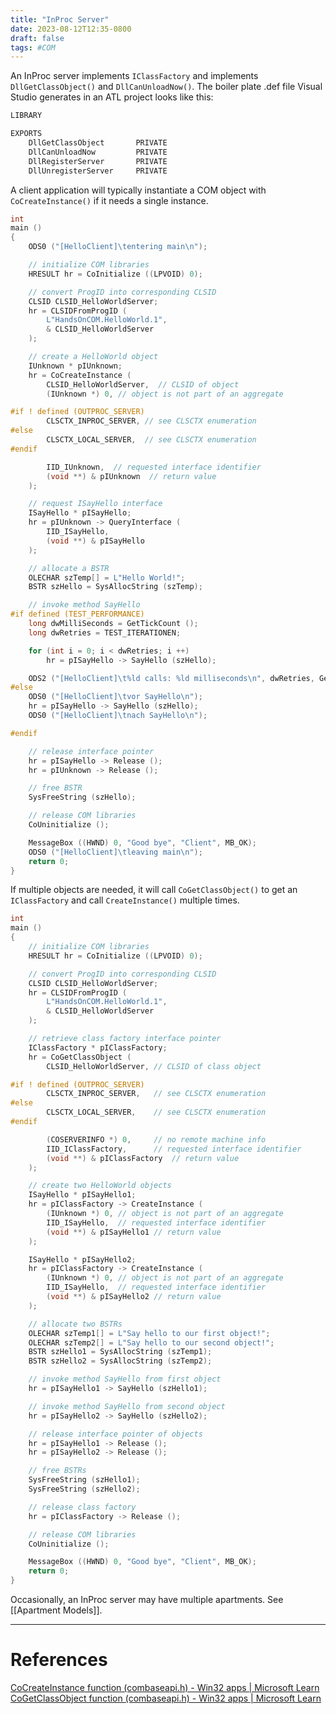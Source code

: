 ```yaml
---
title: "InProc Server"
date: 2023-08-12T12:35-0800
draft: false
tags: #COM
---
```


An InProc server implements `IClassFactory` and implements `DllGetClassObject()` and `DllCanUnloadNow()`.  The boiler plate .def file Visual Studio generates in an ATL project looks like this:

```def
LIBRARY

EXPORTS
	DllGetClassObject		PRIVATE
	DllCanUnloadNow			PRIVATE
	DllRegisterServer		PRIVATE
	DllUnregisterServer		PRIVATE
```

A client application will typically instantiate a COM object with `CoCreateInstance()` if it needs a single instance.

```C++
int
main ()
{
    ODS0 ("[HelloClient]\tentering main\n");

    // initialize COM libraries
    HRESULT hr = CoInitialize ((LPVOID) 0);

    // convert ProgID into corresponding CLSID
    CLSID CLSID_HelloWorldServer;
    hr = CLSIDFromProgID (
        L"HandsOnCOM.HelloWorld.1",
        & CLSID_HelloWorldServer
    );

    // create a HelloWorld object
    IUnknown * pIUnknown;
    hr = CoCreateInstance (
        CLSID_HelloWorldServer,  // CLSID of object
        (IUnknown *) 0, // object is not part of an aggregate

#if ! defined (OUTPROC_SERVER)
        CLSCTX_INPROC_SERVER, // see CLSCTX enumeration
#else
        CLSCTX_LOCAL_SERVER,  // see CLSCTX enumeration
#endif

        IID_IUnknown,  // requested interface identifier
        (void **) & pIUnknown  // return value
    );

    // request ISayHello interface
    ISayHello * pISayHello;
    hr = pIUnknown -> QueryInterface (
        IID_ISayHello,
        (void **) & pISayHello
    );

    // allocate a BSTR
    OLECHAR szTemp[] = L"Hello World!";
    BSTR szHello = SysAllocString (szTemp);

    // invoke method SayHello
#if defined (TEST_PERFORMANCE)
    long dwMilliSeconds = GetTickCount ();
    long dwRetries = TEST_ITERATIONEN;

    for (int i = 0; i < dwRetries; i ++)
        hr = pISayHello -> SayHello (szHello);

    ODS2 ("[HelloClient]\t%ld calls: %ld milliseconds\n", dwRetries, GetTickCount () - dwMilliSeconds);
#else
    ODS0 ("[HelloClient]\tvor SayHello\n");
    hr = pISayHello -> SayHello (szHello);
    ODS0 ("[HelloClient]\tnach SayHello\n");

#endif

    // release interface pointer
    hr = pISayHello -> Release ();
    hr = pIUnknown -> Release ();

    // free BSTR
    SysFreeString (szHello);

    // release COM libraries
    CoUninitialize ();

    MessageBox ((HWND) 0, "Good bye", "Client", MB_OK);
    ODS0 ("[HelloClient]\tleaving main\n");
    return 0;
}
```

If multiple objects are needed, it will call `CoGetClassObject()` to get an `IClassFactory` and call `CreateInstance()` multiple times.

```C++
int
main ()
{
    // initialize COM libraries
    HRESULT hr = CoInitialize ((LPVOID) 0);

    // convert ProgID into corresponding CLSID
    CLSID CLSID_HelloWorldServer;
    hr = CLSIDFromProgID (
        L"HandsOnCOM.HelloWorld.1",
        & CLSID_HelloWorldServer
    );

    // retrieve class factory interface pointer
    IClassFactory * pIClassFactory;
    hr = CoGetClassObject (
        CLSID_HelloWorldServer, // CLSID of class object

#if ! defined (OUTPROC_SERVER)
        CLSCTX_INPROC_SERVER,   // see CLSCTX enumeration
#else
        CLSCTX_LOCAL_SERVER,    // see CLSCTX enumeration
#endif

        (COSERVERINFO *) 0,     // no remote machine info
        IID_IClassFactory,      // requested interface identifier
        (void **) & pIClassFactory  // return value
    );

    // create two HelloWorld objects
    ISayHello * pISayHello1;
    hr = pIClassFactory -> CreateInstance (
        (IUnknown *) 0, // object is not part of an aggregate
        IID_ISayHello,  // requested interface identifier
        (void **) & pISayHello1 // return value
    );

    ISayHello * pISayHello2;
    hr = pIClassFactory -> CreateInstance (
        (IUnknown *) 0, // object is not part of an aggregate
        IID_ISayHello,  // requested interface identifier
        (void **) & pISayHello2 // return value
    );

    // allocate two BSTRs
    OLECHAR szTemp1[] = L"Say hello to our first object!";
    OLECHAR szTemp2[] = L"Say hello to our second object!";
    BSTR szHello1 = SysAllocString (szTemp1);
    BSTR szHello2 = SysAllocString (szTemp2);

    // invoke method SayHello from first object
    hr = pISayHello1 -> SayHello (szHello1);

    // invoke method SayHello from second object
    hr = pISayHello2 -> SayHello (szHello2);

    // release interface pointer of objects
    hr = pISayHello1 -> Release ();
    hr = pISayHello2 -> Release ();

    // free BSTRs
    SysFreeString (szHello1);
    SysFreeString (szHello2);

    // release class factory
    hr = pIClassFactory -> Release ();

    // release COM libraries
    CoUninitialize ();

    MessageBox ((HWND) 0, "Good bye", "Client", MB_OK);
    return 0;
}
```

Occasionally, an InProc server may have multiple apartments.  See [[Apartment Models]].

---
# References

[CoCreateInstance function (combaseapi.h) - Win32 apps | Microsoft Learn](https://learn.microsoft.com/en-us/windows/win32/api/combaseapi/nf-combaseapi-cocreateinstance)
[CoGetClassObject function (combaseapi.h) - Win32 apps | Microsoft Learn](https://learn.microsoft.com/en-us/windows/win32/api/combaseapi/nf-combaseapi-cogetclassobject)
